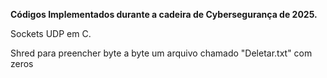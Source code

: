 **Códigos Implementados durante a cadeira de Cybersegurança de 2025.**

Sockets UDP em C. 

Shred para preencher byte a byte um arquivo chamado "Deletar.txt" com zeros
